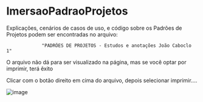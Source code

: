 # ImersaoPadraoProjetos

Explicações, cenários de casos de uso,  e código sobre os Padrões de Projetos podem ser encontradas no arquivo:
                
                 "PADRÕES DE PROJETOS - Estudos e anotações João Caboclo 1"

O arquivo não dá para ser visualizado na página, mas se você optar por imprimir, terá êxito

Clicar com o botão direito em cima do arquivo, depois selecionar imprimir....

![image](https://github.com/JoaoCaboclo/ImersaoPadraoProjetos/assets/36268566/f66575f8-c050-4ff4-a24d-3bc2d37a98b8)

